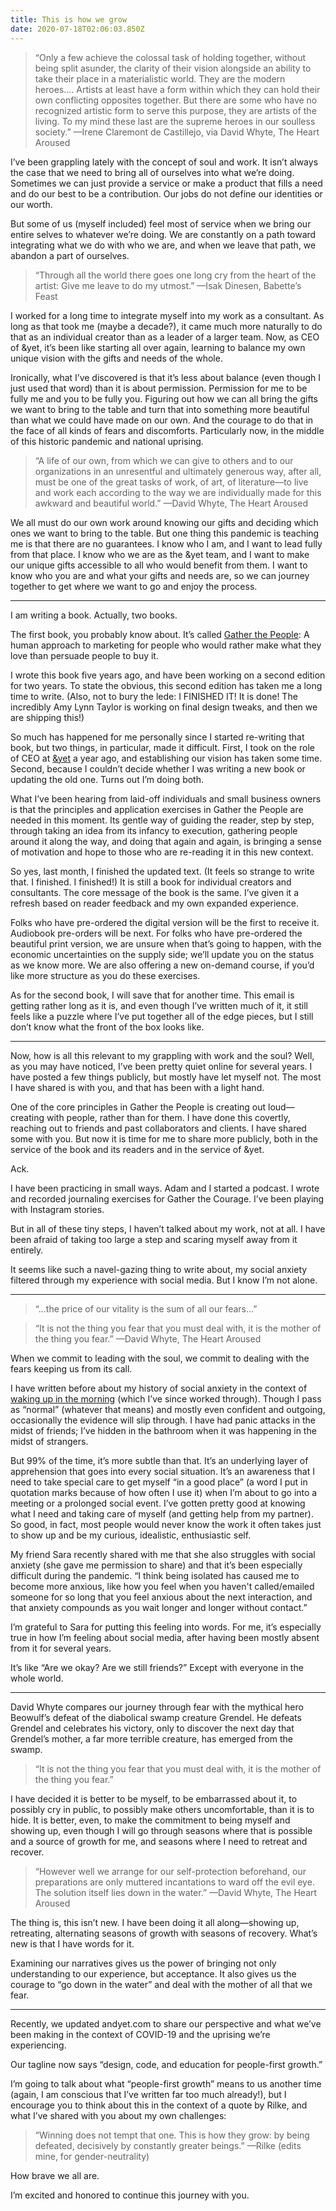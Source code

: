 ```yaml
---
title: This is how we grow
date: 2020-07-18T02:06:03.850Z
---
```

> “Only a few achieve the colossal task of holding together, without being split asunder, the clarity of their vision alongside an ability to take their place in a materialistic world. They are the modern heroes.... Artists at least have a form within which they can hold their own conflicting opposites together. But there are some who have no recognized artistic form to serve this purpose, they are artists of the living. To my mind these last are the supreme heroes in our soulless society.” —Irene Claremont de Castillejo, via David Whyte, The Heart Aroused

I’ve been grappling lately with the concept of soul and work. It isn’t always the case that we need to bring all of ourselves into what we’re doing. Sometimes we can just provide a service or make a product that fills a need and do our best to be a contribution. Our jobs do not define our identities or our worth. 

But some of us (myself included) feel most of service when we bring our entire selves to whatever we’re doing. We are constantly on a path toward integrating what we do with who we are, and when we leave that path, we abandon a part of ourselves.
 
> “Through all the world there goes one long cry from the heart of the artist: Give me leave to do my utmost.” —Isak Dinesen, Babette’s Feast

I worked for a long time to integrate myself into my work as a consultant. As long as that took me (maybe a decade?), it came much more naturally to do that as an individual creator than as a leader of a larger team. Now, as CEO of &yet, it’s been like starting all over again, learning to balance my own unique vision with the gifts and needs of the whole. 

Ironically, what I’ve discovered is that it’s less about balance (even though I just used that word) than it is about permission. Permission for me to be fully me and you to be fully you. Figuring out how we can all bring the gifts we want to bring to the table and turn that into something more beautiful than what we could have made on our own. And the courage to do that in the face of all kinds of fears and discomforts. Particularly now, in the middle of this historic pandemic and national uprising.
 
> “A life of our own, from which we can give to others and to our organizations in an unresentful and ultimately generous way, after all, must be one of the great tasks of work, of art, of literature—to live and work each according to the way we are individually made for this awkward and beautiful world.”
> —David Whyte, The Heart Aroused

We all must do our own work around knowing our gifts and deciding which ones we want to bring to the table. But one thing this pandemic is teaching me is that there are no guarantees. I know who I am, and I want to lead fully from that place. I know who we are as the &yet team, and I want to make our unique gifts accessible to all who would benefit from them. I want to know who you are and what your gifts and needs are, so we can journey together to get where we want to go and enjoy the process.

***

I am writing a book. Actually, two books. 

The first book, you probably know about. It’s called [Gather the People](https://gatherthepeople.com): A human approach to marketing for people who would rather make what they love than persuade people to buy it.

I wrote this book five years ago, and have been working on a second edition for two years. To state the obvious, this second edition has taken me a long time to write. (Also, not to bury the lede: I FINISHED IT! It is done! The incredibly Amy Lynn Taylor is working on final design tweaks, and then we are shipping this!) 

So much has happened for me personally since I started re-writing that book, but two things, in particular, made it difficult. First, I took on the role of CEO at [&yet](https://andyet.com) a year ago, and establishing our vision has taken some time. Second, because I couldn’t decide whether I was writing a new book or updating the old one. Turns out I’m doing both.

What I’ve been hearing from laid-off individuals and small business owners is that the principles and application exercises in Gather the People are needed in this moment. Its gentle way of guiding the reader, step by step, through taking an idea from its infancy to execution, gathering people around it along the way, and doing that again and again, is bringing a sense of motivation and hope to those who are re-reading it in this new context.

So yes, last month, I finished the updated text. (It feels so strange to write that. I finished. I finished!) It is still a book for individual creators and consultants. The core message of the book is the same. I’ve given it a refresh based on reader feedback and my own expanded experience.

Folks who have pre-ordered the digital version will be the first to receive it. Audiobook pre-orders will be next. For folks who have pre-ordered the beautiful print version, we are unsure when that’s going to happen, with the economic uncertainties on the supply side; we’ll update you on the status as we know more. We are also offering a new on-demand course, if you’d like more structure as you do these exercises.

As for the second book, I will save that for another time. This email is getting rather long as it is, and even though I’ve written much of it, it still feels like a puzzle where I’ve put together all of the edge pieces, but I still don’t know what the front of the box looks like.

***

Now, how is all this relevant to my grappling with work and the soul? Well, as you may have noticed, I’ve been pretty quiet online for several years. I have posted a few things publicly, but mostly have let myself not. The most I have shared is with you, and that has been with a light hand.

One of the core principles in Gather the People is creating out loud—creating with people, rather than for them. I have done this covertly, reaching out to friends and past collaborators and clients. I have shared some with you. But now it is time for me to share more publicly, both in the service of the book and its readers and in the service of &yet.

Ack.

I have been practicing in small ways. Adam and I started a podcast. I wrote and recorded journaling exercises for Gather the Courage. I’ve been playing with Instagram stories.

But in all of these tiny steps, I haven’t talked about my work, not at all. I have been afraid of taking too large a step and scaring myself away from it entirely.

It seems like such a navel-gazing thing to write about, my social anxiety filtered through my experience with social media. But I know I’m not alone.

***
 
> “...the price of our vitality is the sum of all our fears...”

> “It is not the thing you fear that you must deal with, it is the mother of the thing you fear.”
> —David Whyte, The Heart Aroused

When we commit to leading with the soul, we commit to dealing with the fears keeping us from its call. 

I have written before about my history of social anxiety in the context of [waking up in the morning](https://medium.com/personal-growth/wide-awake-2a333bf1c065) (which I’ve since worked through). Though I pass as “normal” (whatever that means) and mostly even confident and outgoing, occasionally the evidence will slip through. I have had panic attacks in the midst of friends; I’ve hidden in the bathroom when it was happening in the midst of strangers.

But 99% of the time, it’s more subtle than that. It’s an underlying layer of apprehension that goes into every social situation. It’s an awareness that I need to take special care to get myself “in a good place” (a word I put in quotation marks because of how often I use it) when I’m about to go into a meeting or a prolonged social event. I’ve gotten pretty good at knowing what I need and taking care of myself (and getting help from my partner). So good, in fact, most people would never know the work it often takes just to show up and be my curious, idealistic, enthusiastic self.

My friend Sara recently shared with me that she also struggles with social anxiety (she gave me permission to share) and that it’s been especially difficult during the pandemic. “I think being isolated has caused me to become more anxious, like how you feel when you haven't called/emailed someone for so long that you feel anxious about the next interaction, and that anxiety compounds as you wait longer and longer without contact.”

I’m grateful to Sara for putting this feeling into words. For me, it’s especially true in how I’m feeling about social media, after having been mostly absent from it for several years. 

It’s like “Are we okay? Are we still friends?” Except with everyone in the whole world.

***

David Whyte compares our journey through fear with the mythical hero Beowulf’s defeat of the diabolical swamp creature Grendel. He defeats Grendel and celebrates his victory, only to discover the next day that Grendel’s mother, a far more terrible creature, has emerged from the swamp. 
 
> “It is not the thing you fear that you must deal with, it is the mother of the thing you fear.” 

I have decided it is better to be myself, to be embarrassed about it, to possibly cry in public, to possibly make others uncomfortable, than it is to hide. It is better, even, to make the commitment to being myself and showing up, even though I will go through seasons where that is possible and a source of growth for me, and seasons where I need to retreat and recover.
 
> “However well we arrange for our self-protection beforehand, our preparations are only muttered incantations to ward off the evil eye. The solution itself lies down in the water.”
> —David Whyte, The Heart Aroused

The thing is, this isn’t new. I have been doing it all along—showing up, retreating, alternating seasons of growth with seasons of recovery. What’s new is that I have words for it. 

Examining our narratives gives us the power of bringing not only understanding to our experience, but acceptance. It also gives us the courage to “go down in the water” and deal with the mother of all that we fear.

***

Recently, we updated andyet.com to share our perspective and what we’ve been making in the context of COVID-19 and the uprising we’re experiencing. 

Our tagline now says “design, code, and education for people-first growth.”

I’m going to talk about what “people-first growth” means to us another time (again, I am conscious that I’ve written far too much already!), but I encourage you to think about this in the context of a quote by Rilke, and what I’ve shared with you about my own challenges:
 
> “Winning does not tempt that one.
> This is how they grow: by being defeated, decisively
> by constantly greater beings.”
> —Rilke (edits mine, for gender-neutrality)

How brave we all are.

I’m excited and honored to continue this journey with you.